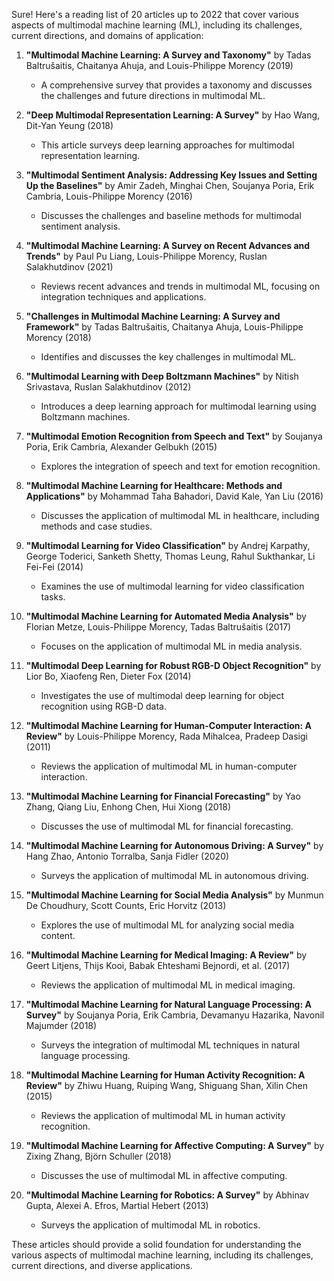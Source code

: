 Sure! Here's a reading list of 20 articles up to 2022 that cover various aspects of multimodal machine learning (ML), including its challenges, current directions, and domains of application:

1. **"Multimodal Machine Learning: A Survey and Taxonomy"** by Tadas Baltrušaitis, Chaitanya Ahuja, and Louis-Philippe Morency (2019)
   - A comprehensive survey that provides a taxonomy and discusses the challenges and future directions in multimodal ML.

2. **"Deep Multimodal Representation Learning: A Survey"** by Hao Wang, Dit-Yan Yeung (2018)
   - This article surveys deep learning approaches for multimodal representation learning.

3. **"Multimodal Sentiment Analysis: Addressing Key Issues and Setting Up the Baselines"** by Amir Zadeh, Minghai Chen, Soujanya Poria, Erik Cambria, Louis-Philippe Morency (2016)
   - Discusses the challenges and baseline methods for multimodal sentiment analysis.

4. **"Multimodal Machine Learning: A Survey on Recent Advances and Trends"** by Paul Pu Liang, Louis-Philippe Morency, Ruslan Salakhutdinov (2021)
   - Reviews recent advances and trends in multimodal ML, focusing on integration techniques and applications.

5. **"Challenges in Multimodal Machine Learning: A Survey and Framework"** by Tadas Baltrušaitis, Chaitanya Ahuja, Louis-Philippe Morency (2018)
   - Identifies and discusses the key challenges in multimodal ML.

6. **"Multimodal Learning with Deep Boltzmann Machines"** by Nitish Srivastava, Ruslan Salakhutdinov (2012)
   - Introduces a deep learning approach for multimodal learning using Boltzmann machines.

7. **"Multimodal Emotion Recognition from Speech and Text"** by Soujanya Poria, Erik Cambria, Alexander Gelbukh (2015)
   - Explores the integration of speech and text for emotion recognition.

8. **"Multimodal Machine Learning for Healthcare: Methods and Applications"** by Mohammad Taha Bahadori, David Kale, Yan Liu (2016)
   - Discusses the application of multimodal ML in healthcare, including methods and case studies.

9. **"Multimodal Learning for Video Classification"** by Andrej Karpathy, George Toderici, Sanketh Shetty, Thomas Leung, Rahul Sukthankar, Li Fei-Fei (2014)
   - Examines the use of multimodal learning for video classification tasks.

10. **"Multimodal Machine Learning for Automated Media Analysis"** by Florian Metze, Louis-Philippe Morency, Tadas Baltrušaitis (2017)
    - Focuses on the application of multimodal ML in media analysis.

11. **"Multimodal Deep Learning for Robust RGB-D Object Recognition"** by Lior Bo, Xiaofeng Ren, Dieter Fox (2014)
    - Investigates the use of multimodal deep learning for object recognition using RGB-D data.

12. **"Multimodal Machine Learning for Human-Computer Interaction: A Review"** by Louis-Philippe Morency, Rada Mihalcea, Pradeep Dasigi (2011)
    - Reviews the application of multimodal ML in human-computer interaction.

13. **"Multimodal Machine Learning for Financial Forecasting"** by Yao Zhang, Qiang Liu, Enhong Chen, Hui Xiong (2018)
    - Discusses the use of multimodal ML for financial forecasting.

14. **"Multimodal Machine Learning for Autonomous Driving: A Survey"** by Hang Zhao, Antonio Torralba, Sanja Fidler (2020)
    - Surveys the application of multimodal ML in autonomous driving.

15. **"Multimodal Machine Learning for Social Media Analysis"** by Munmun De Choudhury, Scott Counts, Eric Horvitz (2013)
    - Explores the use of multimodal ML for analyzing social media content.

16. **"Multimodal Machine Learning for Medical Imaging: A Review"** by Geert Litjens, Thijs Kooi, Babak Ehteshami Bejnordi, et al. (2017)
    - Reviews the application of multimodal ML in medical imaging.

17. **"Multimodal Machine Learning for Natural Language Processing: A Survey"** by Soujanya Poria, Erik Cambria, Devamanyu Hazarika, Navonil Majumder (2018)
    - Surveys the integration of multimodal ML techniques in natural language processing.

18. **"Multimodal Machine Learning for Human Activity Recognition: A Review"** by Zhiwu Huang, Ruiping Wang, Shiguang Shan, Xilin Chen (2015)
    - Reviews the application of multimodal ML in human activity recognition.

19. **"Multimodal Machine Learning for Affective Computing: A Survey"** by Zixing Zhang, Björn Schuller (2018)
    - Discusses the use of multimodal ML in affective computing.

20. **"Multimodal Machine Learning for Robotics: A Survey"** by Abhinav Gupta, Alexei A. Efros, Martial Hebert (2013)
    - Surveys the application of multimodal ML in robotics.

These articles should provide a solid foundation for understanding the various aspects of multimodal machine learning, including its challenges, current directions, and diverse applications.